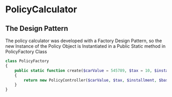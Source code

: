 # PolicyCalculator
## The Design Pattern

The policy calculator was developed with a Factory Design Pattern, so the new Instance of the Policy Object is Instantiated in a Public Static method in PolicyFactory Class

```php
class PolicyFactory
{
    public static function create($carValue = 545789, $tax = 10, $installment = 5, $basePolicy = 11, $commission = 17)
    {
        return new PolicyController($carValue, $tax, $installment, $basePolicy, $commission);
    }
}

```
